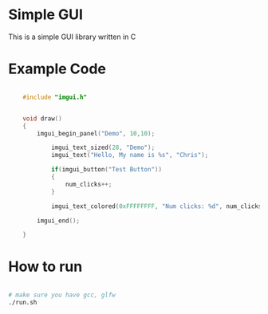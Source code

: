 # Simple GUI

This is a simple GUI library written in C

# Example Code

```C

    #include "imgui.h"


    void draw()
    {
        imgui_begin_panel("Demo", 10,10);

            imgui_text_sized(28, "Demo");
            imgui_text("Hello, My name is %s", "Chris");

            if(imgui_button("Test Button"))
            {
                num_clicks++;
            }

            imgui_text_colored(0xFFFFFFFF, "Num clicks: %d", num_clicks);

        imgui_end();

    }
```

# How to run

```bash

# make sure you have gcc, glfw
./run.sh

```
